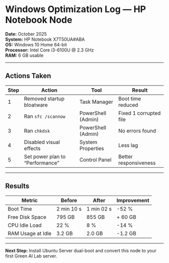 # Windows Optimization Log — HP Notebook Node

**Date:** October 2025  
**System:** HP Notebook X7T50UA#ABA  
**OS:** Windows 10 Home 64-bit  
**Processor:** Intel Core i3-6100U @ 2.3 GHz  
**RAM:** 6 GB usable  

---

## Actions Taken

| Step | Action | Tool | Result |
|------|---------|------|--------|
| 1 | Removed startup bloatware | Task Manager | Boot time reduced |
| 2 | Ran `sfc /scannow` | PowerShell (Admin) | Fixed 1 corrupted file |
| 3 | Ran `chkdsk` | PowerShell (Admin) | No errors found |
| 4 | Disabled visual effects | System Properties | Less lag |
| 5 | Set power plan to “Performance” | Control Panel | Better responsiveness |

---

## Results

| Metric | Before | After | Improvement |
|---------|---------|--------|-------------|
| Boot Time | 2 min 10 s | 1 min 02 s | -52 % |
| Free Disk Space | 795 GB | 855 GB | + 60 GB |
| CPU Idle Load | 22 % | 8 % | -14 % |
| RAM Usage at Idle | 3.2 GB | 2.0 GB | -1.2 GB |

---

**Next Step:** Install Ubuntu Server dual-boot and convert this node to your first Green AI Lab server.